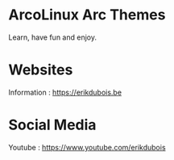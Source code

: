 # ArcoLinux Arc Themes

Learn, have fun and enjoy.

# Websites

Information : https://erikdubois.be


# Social Media

Youtube  : https://www.youtube.com/erikdubois
